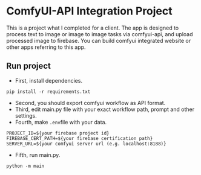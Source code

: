 # ComfyUI-API Integration Project
This is a project what I completed for a client.
The app is designed to process text to image or image to image tasks via comfyui-api, and upload processed image to firebase.
You can build comfyui integrated website or other apps referring to this app.
## Run project
- First, install dependencies.
```
pip install -r requirements.txt
```
- Second, you should export comfyui workflow as API format.
- Third, edit main.py file with your exact workflow path, prompt and other settings.
- Fourth, make `.env`file with your data.
```
PROJECT_ID=${your firebase project id}
FIREBASE_CERT_PATH=${your firebase certification path}
SERVER_URL=${your comfyui server url (e.g. localhost:8188)}
```
- Fifth, run main.py.
```
python -m main
```
